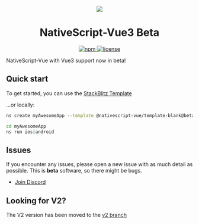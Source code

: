 <p align="center">
    <img src="https://user-images.githubusercontent.com/879060/205505950-70769439-ff3e-4ecc-b0cd-1385483a847c.jpg">
</p>

<h1 align="center">NativeScript-Vue3 Beta</h1>


<p align="center">
    <a href="https://www.npmjs.com/package/nativescript-vue">
       <img src="https://img.shields.io/npm/v/nativescript-vue/beta.svg" alt="npm">
    </a>
    <a href="https://github.com/nativescript-vue/nativescript-vue/blob/master/LICENSE">
       <img src="https://img.shields.io/github/license/nativescript-vue/nativescript-vue.svg" alt="license">
    </a>
</p>


NativeScript-Vue with Vue3 support now in beta!

## Quick start

<!-- To get started, you can use the [StackBlitz Template](https://stackblitz.com/fork/nativescript-vue3-beta) -->

To get started, you can use the [StackBlitz Template](https://stackblitz.com/fork/github/nativescript-vue/nativescript-vue/tree/main/packages/stackblitz-template?file=src%2Fcomponents%2FHome.vue&title=NativeScript%20Starter%20Vue3%20Beta)

...or locally:

```bash
ns create myAwesomeApp --template @nativescript-vue/template-blank@beta

cd myAwesomeApp
ns run ios|android
```

## Issues

If you encounter any issues, please open a new issue with as much detail as possible. This is **beta** software, so there might be bugs.

- [Join Discord](https://nativescript.org/discord)


## Looking for V2?

The V2 version has been moved to the [v2 branch](https://github.com/nativescript-vue/nativescript-vue/tree/v2)

